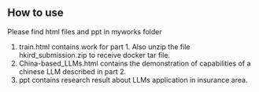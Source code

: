 ## How to use

Please find html files and ppt in myworks folder

1. train.html contains work for part 1. Also unzip the file hkird_submission.zip to receive docker tar file.
2. China-based_LLMs.html contains the demonstration of capabilities of a chinese LLM described in part 2.
3. ppt contains research result about LLMs application in insurance area.
